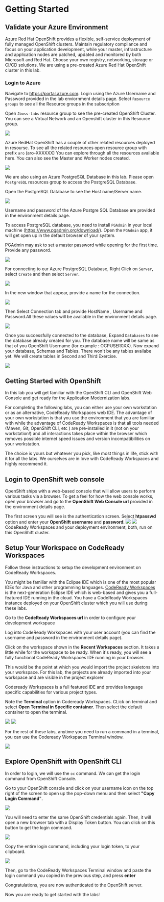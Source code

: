 # Getting Started
## Validate your Azure Environment

Azure Red Hat OpenShift provides a flexible, self-service deployment of fully managed OpenShift clusters. Maintain regulatory compliance and focus on your application development, while your master, infrastructure and application nodes are patched, updated and monitored by both Microsoft and Red Hat. Choose your own registry, networking, storage or CI/CD solutions.
We are using a pre-created Azure Red Hat OpenShift cluster in this lab.

### Login to Azure

Navigate to https://portal.azure.com. Login using the Azure Username and Password provided in the lab enviornment details page. Select `Resource groups` to see all the Resource groups in the subscription

Open `Jboss-labs` resource group to see the pre-created OpenShift Cluster. You can see a Virtual Network and an Openshift cluster in this Resource group.  

<kbd>![](images/AROLatestImages/aro.jpg)</kbd>

Azure RedHat OpenShift has a couple of other related resources deployed in resourse. To see all the related resources open resource group with prefix `aro` (aro-XXXXXX)
You can explore through all the resources available here. You can also see the Master and Worker nodes created.

<kbd>![](images/AROLatestImages/aro-main.jpg)</kbd>

We are also using an Azure PostgreSQL Database in this lab. Please open `PostgreSQL` resources group to access the PostgreSQL Database. 

Open the PostgreSQL Database to see the Host name/Server name.

<kbd>![](images/AROLatestImages/postgerss.jpg)</kbd>

Username and password of the Azure Postgre SQL Database are provided in the environment details page.

To access PostgreSQL database, you need to install `PGAdmin` in your local machine (https://www.pgadmin.org/download/). Open the `PGAdmin` app, it will get open up in the default browser of your system.

PGAdmin may ask to set a master password while opening for the first time. Provide any password.

<kbd>![](images/AROLatestImages/master.jpg)</kbd>

For connecting to our Azure PostgreSQL Database, Right Click on `Server`, select `Create` and then select `Server`.

<kbd>![](images/AROLatestImages/pgserver.jpg)</kbd>

In the new window that appear, provide a name for the connection. 

<kbd>![](images/AROLatestImages/general.jpg)</kbd>

Then Select Connection tab and provide HostName , Username and Password.All these values will be available in the environment details page.

<kbd>![](images/AROLatestImages/connection.jpg)</kbd>

Once you successfully connected to the database, Expand `Databases` to see the database already created for you. The database name will be same as that of you OpenShift Username (for example : OCPUSER0XX). Now expand your database, Schemas and Tables. There won't be any tables availabe yet. We will create tables in Second and Third Exercise.

<kbd>![](images/AROLatestImages/nodbs.jpg)</kbd>

## Getting Started with OpenShift

In this lab you will get familiar with the OpenShift CLI and OpenShift Web Console and get ready for the Application Modernization labs.

For completing the following labs, you can either use your own workstation or as an
alternative, CodeReady Workspaces web IDE. The advantage of your own workstation is that you use the
environment that you are familiar with while the advantage of CodeReady Workspaces is that all
tools needed (Maven, Git, OpenShift CLI, etc ) are pre-installed in it (not on your workstation!) and all interactions
takes place within the browser which removes possible internet speed issues and version incompatibilities
on your workstation.

The choice is yours but whatever you pick, like most things in life, stick with it for all the labs. We
ourselves are in love with CodeReady Workspaces and highly recommend it.

## Login to OpenShift web console

OpenShift ships with a web-based console that will allow users to
perform various tasks via a browser.  To get a feel for how the web console
works, open your browser and go to the **OpenShift Web Console url** provided in the environment details page.

The first screen you will see is the authentication screen. Select **htpasswd** option and enter your **OpenShift username** and **password**. 
<kbd>![](images/AROLatestImages/htpasswd.jpg)</kbd>
<kbd>![](images/AROLatestImages/login.jpg)</kbd>
CodeReady Workspaces and your deployment environment, both, run on this OpenShift cluster.

## Setup Your Workspace on CodeReady Workspaces

Follow these instructions to setup the development environment on CodeReady Workspaces.

You might be familiar with the Eclipse IDE which is one of the most popular IDEs for Java and other
programming languages. [CodeReady Workspaces](https://developers.redhat.com/products/codeready-workspaces/overview) is the next-generation Eclipse IDE which is web-based
and gives you a full-featured IDE running in the cloud. You have a CodeReady Workspaces instance deployed on your OpenShift cluster
which you will use during these labs.

Go to the **CodeReady Workspaces url** in order to configure your development workspace

Log into CodeReady Workspaces with your user account (you can find the username and password in the environment details page).

Click on the workspace shown in the **Recent Workspaces** section.
It takes a little while for the workspace to be ready. When it's ready, you will see a fully functional
CodeReady Workspaces IDE running in your browser.

This would be the point at which you would import the project skeletons into your workspace. For this lab, the projects are already imported into your workspace and are visible in the project explorer

Codeready Workspaces is a full featured IDE and provides language specific capabilities for various project types. 

Note the **Terminal** option in Codeready Workspaces. CLick on terminal and select **Open Terminal in Specific container**. Then select the default container to open the terminal. 

<kbd>![](images/AROLatestImages/openterminal.jpg)</kbd>
<kbd>![](images/AROLatestImages/selectcontainer.jpg)</kbd>

For the rest of these labs, anytime you need to run a command in a terminal, you can use the Codeready Workspaces Terminal window.

<kbd>![](images/AROLatestImages/terminalopened.jpg)</kbd>


## Explore OpenShift with OpenShift CLI

In order to login, we will use the `oc` command. We can get the login command from OpenShift Console.

Go to your OpenShift console and click on your username icon on the top right of the screen to open up the pop-down menu and then select **"Copy Login Command"**. 

<kbd>![](images/AROLatestImages/copylogin.jpg)</kbd>

You will need to enter the same OpenShift credentials again. Then, it will open a new browser tab with a Display Token button. You can click on this button to get the login command.

<kbd>![](images/AROLatestImages/displaytoken.jpg)</kbd>

Copy the entire login command, including your login token, to your clipboard.

<kbd>![](images/AROLatestImages/copytoken.jpg)</kbd>

Then, go to the CodeReady Workspaces Terminal window and paste the login command you copied in the previous step, and press **enter**

Congratulations, you are now authenticated to the OpenShift server.

Now you are ready to get started with the labs!
